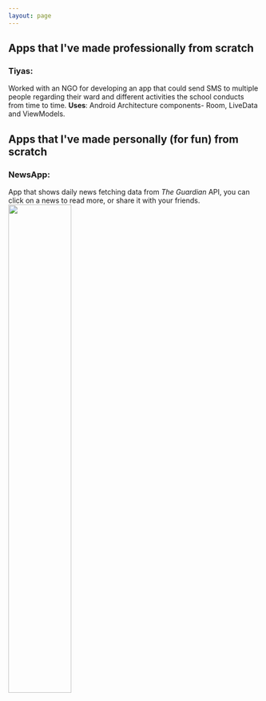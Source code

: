 ```yaml
---
layout: page
---
```


## Apps that I've made professionally from scratch
### Tiyas: 
Worked with an NGO for developing an app that could send SMS to multiple people regarding their ward and different activities the school conducts from time to time. 
**Uses**: Android Architecture components- Room, LiveData and ViewModels.
## Apps that I've made personally (for fun) from scratch
### NewsApp:
App that shows daily news fetching data from _The Guardian_ API, you can click on a news to read more, or share it with your friends.
<img src= "https://github.com/srishti-R/srishti-R.github.io/blob/master/ezgif.com-crop.gif" height="50%" width="50%">
